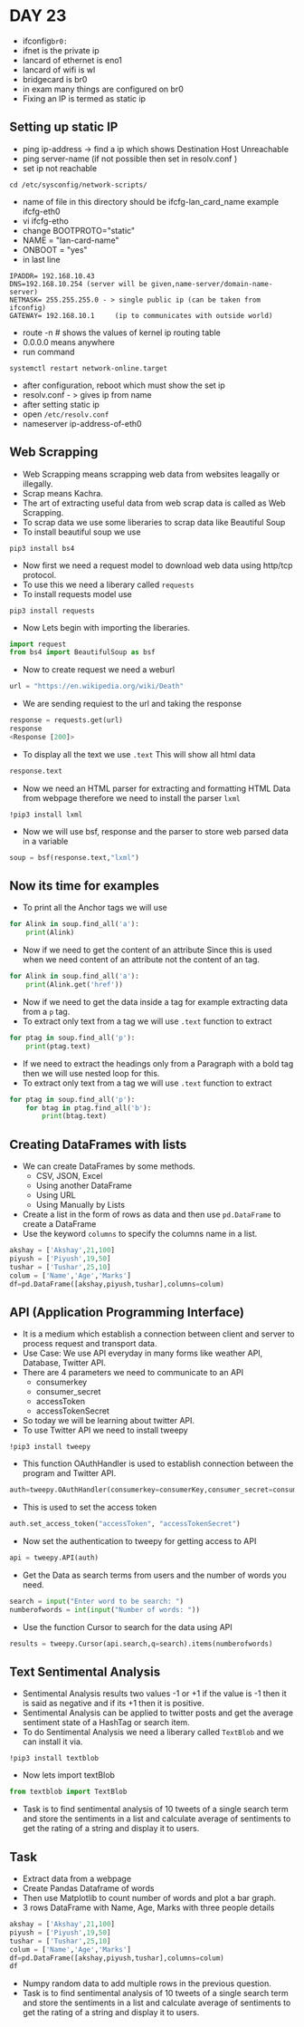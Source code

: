 # DAY 23

  * ifconfig```br0: ```
  * ifnet is the private ip
  * lancard of ethernet is eno1
  *  lancard of wifi is wl
  *  bridgecard is br0
  *  in exam many things are configured on br0
  * Fixing an IP is termed as static ip

## Setting up static IP
  * ping ip-address -> find a ip which shows Destination Host Unreachable
  * ping server-name (if not possible then set in resolv.conf )
  * set ip not reachable
  ```
  cd /etc/sysconfig/network-scripts/
  ```
  * name of file in this directory should be ifcfg-lan_card_name
  example ifcfg-eth0
  * vi ifcfg-etho
  * change BOOTPROTO="static"
  * NAME = "lan-card-name"
  * ONBOOT = "yes"
  * in last line
  ```
  IPADDR= 192.168.10.43
  DNS=192.168.10.254 (server will be given,name-server/domain-name-server)
  NETMASK= 255.255.255.0 - > single public ip (can be taken from ifconfig)
  GATEWAY= 192.168.10.1     (ip to communicates with outside world)
  ```
  * route -n # shows the values of kernel ip routing table
  * 0.0.0.0 means anywhere
  * run command
  ```
  systemctl restart network-online.target
  ```
  * after configuration, reboot which must show the set ip
  * resolv.conf - > gives ip from name
  * after setting static ip
  * open ```/etc/resolv.conf```
  * nameserver ip-address-of-eth0


## Web Scrapping
  *   Web Scrapping means scrapping web data from websites leagally or illegally.
  *   Scrap means Kachra.
  *   The art of extracting useful data from web scrap data is called as Web Scrapping.
  *   To scrap data we use some liberaries to scrap data like Beautiful Soup
  *   To install beautiful soup we use
  ```
  pip3 install bs4
  ```
  *   Now first we need a request model to download web data using http/tcp protocol.
  *   To use this we need a liberary called ```requests```
  *   To install requests model use
  ```
  pip3 install requests
  ```
  *   Now Lets begin with importing the liberaries.
  ```py
  import request
  from bs4 import BeautifulSoup as bsf
  ```
  *   Now to create request we need a weburl
  ```py
  url = "https://en.wikipedia.org/wiki/Death"
  ```
  * We are sending requiest to the url and taking the response
  ```py
  response = requests.get(url)
  response
  <Response [200]>
  ```
  *   To display all the text we use ```.text``` This will show all html data
  ```py
  response.text
  ```
  *   Now we need an HTML parser for extracting and formatting HTML Data from webpage therefore we need to install the parser ```lxml```
  ```
  !pip3 install lxml
  ```
  *   Now we will use bsf, response and the parser to store web parsed data in a variable
  ```py
  soup = bsf(response.text,"lxml")
  ```
  ## Now its time for examples
  *   To print all the Anchor tags we will use
  ```py
  for Alink in soup.find_all('a'):
      print(Alink)
  ```
  *   Now if we need to get the content of an attribute Since this is used when we need content of an attribute not the content of an tag.
  ```py
  for Alink in soup.find_all('a'):
      print(Alink.get('href'))
  ```
  *   Now if we need to get the data inside a tag for example extracting data from a ```p``` tag.
  *   To extract only text from a tag we will use ```.text``` function to extract
  ```py
  for ptag in soup.find_all('p'):
      print(ptag.text)
  ```
  *   If we need to extract the headings only from a Paragraph with a bold tag then we will use nested loop for this.
  *   To extract only text from a tag we will use ```.text``` function to extract
  ```py
  for ptag in soup.find_all('p'):
      for btag in ptag.find_all('b'):
          print(btag.text)
  ```
  ## Creating DataFrames with lists
  *   We can create DataFrames by some methods.
      *   CSV, JSON, Excel
      *   Using another DataFrame
      *   Using URL
      *   Using Manually by Lists
  *   Create a list in the form of rows as data and then use ```pd.DataFrame``` to create a DataFrame
  *   Use the keyword ```columns``` to specify the columns name in a list.
  ```py
  akshay = ['Akshay',21,100]
  piyush = ['Piyush',19,50]
  tushar = ['Tushar',25,10]
  colum = ['Name','Age','Marks']
  df=pd.DataFrame([akshay,piyush,tushar],columns=colum)
  ```

  ## API (Application Programming Interface)
  *   It is a medium which establish a connection between client and server to process request and transport data.
  *   Use Case: We use API everyday in many forms like weather API, Database, Twitter API.
  *   There are 4 parameters we need to communicate to an API
      *   consumerkey
      *   consumer_secret
      *   accessToken
      *   accessTokenSecret
  *   So today we will be learning about twitter API.
  *  To use Twitter API we need to install tweepy
  ```
  !pip3 install tweepy
  ```
  *   This function OAuthHandler is used to establish connection between the program and Twitter API.
  ```py
  auth=tweepy.OAuthHandler(consumerkey=consumerKey,consumer_secret=consumer_secret)
  ```
  *   This is used to set the access token
  ```py
  auth.set_access_token("accessToken", "accessTokenSecret")
  ```
  *   Now set the authentication to tweepy for getting access to API
  ```py
  api = tweepy.API(auth)
  ```
  *   Get the Data as search terms from users and the number of words you need.
  ```py
  search = input("Enter word to be search: ")
  numberofwords = int(input("Number of words: "))
  ```
  *   Use the function Cursor to search for the data using API
  ```py
  results = tweepy.Cursor(api.search,q=search).items(numberofwords)
  ```

  ## Text Sentimental Analysis
  *  Sentimental Analysis results two values -1 or +1 if the value is -1 then it is said as negative and if its +1 then it is positive.
  *   Sentimental Analysis can be applied to twitter posts and get the average sentiment state of a HashTag or search item.
  *   To do Sentimental Analysis we need a liberary called ```TextBlob``` and we can install it via.
  ```
  !pip3 install textblob
  ```
  *   Now lets import textBlob
  ```py
  from textblob import TextBlob
  ```
  *   Task is to find sentimental analysis of 10 tweets of a single search term and store the sentiments in a list and calculate average of sentiments to get the rating of a string and display it to users.

  ## Task
  *   Extract data from a webpage
  *   Create Pandas Dataframe of words
  *   Then use Matplotlib to count number of words and plot a bar graph.
  * 3 rows DataFrame with Name, Age, Marks with three people details
  ```py
  akshay = ['Akshay',21,100]
  piyush = ['Piyush',19,50]
  tushar = ['Tushar',25,10]
  colum = ['Name','Age','Marks']
  df=pd.DataFrame([akshay,piyush,tushar],columns=colum)
  df
  ```
  *   Numpy random data to add multiple rows in the previous question.
  *   Task is to find sentimental analysis of 10 tweets of a single search term and store the sentiments in a list and calculate average of sentiments to get the rating of a string and display it to users.
